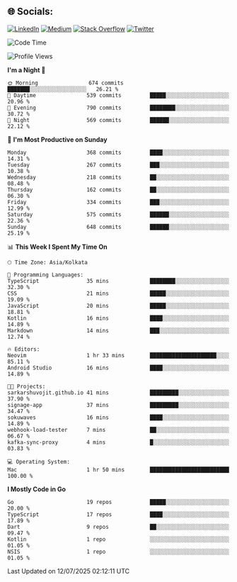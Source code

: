 
## 🌐 Socials:
[![LinkedIn](https://img.shields.io/badge/LinkedIn-%230077B5.svg?logo=linkedin&logoColor=white)](https://linkedin.com/in/sarkarshuvojit) [![Medium](https://img.shields.io/badge/Medium-12100E?logo=medium&logoColor=white)](https://medium.com/@shuvojitsarkar) [![Stack Overflow](https://img.shields.io/badge/-Stackoverflow-FE7A16?logo=stack-overflow&logoColor=white)](https://stackoverflow.com/users/2976015) [![Twitter](https://img.shields.io/badge/Twitter-%231DA1F2.svg?logo=Twitter&logoColor=white)](https://twitter.com/sarkarshuvojit) 

<!--START_SECTION:waka-->
![Code Time](http://img.shields.io/badge/Code%20Time-80%20hrs%209%20mins-blue)

![Profile Views](http://img.shields.io/badge/Profile%20Views-48-blue)

**I'm a Night 🦉** 

```text
🌞 Morning                674 commits         ███████░░░░░░░░░░░░░░░░░░   26.21 % 
🌆 Daytime                539 commits         █████░░░░░░░░░░░░░░░░░░░░   20.96 % 
🌃 Evening                790 commits         ████████░░░░░░░░░░░░░░░░░   30.72 % 
🌙 Night                  569 commits         ██████░░░░░░░░░░░░░░░░░░░   22.12 % 
```
📅 **I'm Most Productive on Sunday** 

```text
Monday                   368 commits         ████░░░░░░░░░░░░░░░░░░░░░   14.31 % 
Tuesday                  267 commits         ███░░░░░░░░░░░░░░░░░░░░░░   10.38 % 
Wednesday                218 commits         ██░░░░░░░░░░░░░░░░░░░░░░░   08.48 % 
Thursday                 162 commits         ██░░░░░░░░░░░░░░░░░░░░░░░   06.30 % 
Friday                   334 commits         ███░░░░░░░░░░░░░░░░░░░░░░   12.99 % 
Saturday                 575 commits         ██████░░░░░░░░░░░░░░░░░░░   22.36 % 
Sunday                   648 commits         ██████░░░░░░░░░░░░░░░░░░░   25.19 % 
```


📊 **This Week I Spent My Time On** 

```text
🕑︎ Time Zone: Asia/Kolkata

💬 Programming Languages: 
TypeScript               35 mins             ████████░░░░░░░░░░░░░░░░░   32.30 % 
CSS                      21 mins             █████░░░░░░░░░░░░░░░░░░░░   19.09 % 
JavaScript               20 mins             █████░░░░░░░░░░░░░░░░░░░░   18.81 % 
Kotlin                   16 mins             ████░░░░░░░░░░░░░░░░░░░░░   14.89 % 
Markdown                 14 mins             ███░░░░░░░░░░░░░░░░░░░░░░   12.74 % 

🔥 Editors: 
Neovim                   1 hr 33 mins        █████████████████████░░░░   85.11 % 
Android Studio           16 mins             ████░░░░░░░░░░░░░░░░░░░░░   14.89 % 

🐱‍💻 Projects: 
sarkarshuvojit.github.io 41 mins             █████████░░░░░░░░░░░░░░░░   37.90 % 
signage-app              37 mins             █████████░░░░░░░░░░░░░░░░   34.47 % 
sokuwaves                16 mins             ████░░░░░░░░░░░░░░░░░░░░░   14.89 % 
webhook-load-tester      7 mins              ██░░░░░░░░░░░░░░░░░░░░░░░   06.67 % 
kafka-sync-proxy         4 mins              █░░░░░░░░░░░░░░░░░░░░░░░░   03.83 % 

💻 Operating System: 
Mac                      1 hr 50 mins        █████████████████████████   100.00 % 
```

**I Mostly Code in Go** 

```text
Go                       19 repos            █████░░░░░░░░░░░░░░░░░░░░   20.00 % 
TypeScript               17 repos            ████░░░░░░░░░░░░░░░░░░░░░   17.89 % 
Dart                     9 repos             ██░░░░░░░░░░░░░░░░░░░░░░░   09.47 % 
Kotlin                   1 repo              ░░░░░░░░░░░░░░░░░░░░░░░░░   01.05 % 
NSIS                     1 repo              ░░░░░░░░░░░░░░░░░░░░░░░░░   01.05 % 
```




 Last Updated on 12/07/2025 02:12:11 UTC
<!--END_SECTION:waka-->
